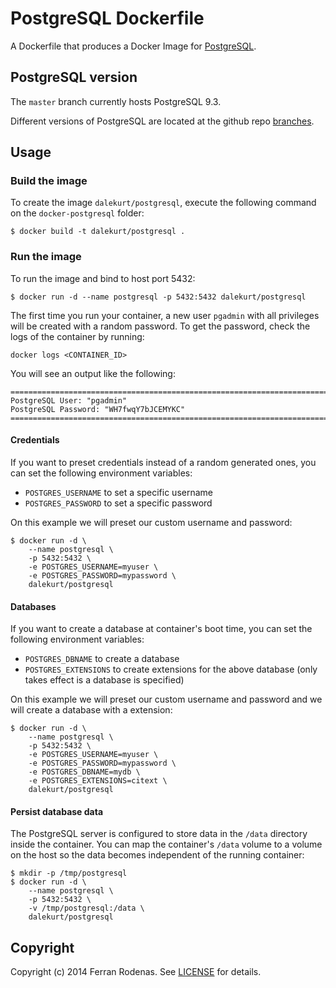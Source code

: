 # PostgreSQL Dockerfile

A Dockerfile that produces a Docker Image for [PostgreSQL](http://www.postgresql.org/).

## PostgreSQL version

The `master` branch currently hosts PostgreSQL 9.3.

Different versions of PostgreSQL are located at the github repo [branches](https://github.com/dalekurt/docker-postgresql/branches).

## Usage

### Build the image

To create the image `dalekurt/postgresql`, execute the following command on the `docker-postgresql` folder:

```
$ docker build -t dalekurt/postgresql .
```

### Run the image

To run the image and bind to host port 5432:

```
$ docker run -d --name postgresql -p 5432:5432 dalekurt/postgresql
```

The first time you run your container, a new user `pgadmin` with all privileges will be created with a random password.
To get the password, check the logs of the container by running:

```
docker logs <CONTAINER_ID>
```

You will see an output like the following:

```
========================================================================
PostgreSQL User: "pgadmin"
PostgreSQL Password: "WH7fwqY7bJCEMYKC"
========================================================================
```

#### Credentials

If you want to preset credentials instead of a random generated ones, you can set the following environment
variables:

* `POSTGRES_USERNAME` to set a specific username
* `POSTGRES_PASSWORD` to set a specific password

On this example we will preset our custom username and password:

```
$ docker run -d \
    --name postgresql \
    -p 5432:5432 \
    -e POSTGRES_USERNAME=myuser \
    -e POSTGRES_PASSWORD=mypassword \
    dalekurt/postgresql
```

#### Databases

If you want to create a database at container's boot time, you can set the following environment variables:

* `POSTGRES_DBNAME` to create a database
* `POSTGRES_EXTENSIONS` to create extensions for the above database (only takes effect is a database is specified)

On this example we will preset our custom username and password and we will create a database with a extension:

```
$ docker run -d \
    --name postgresql \
    -p 5432:5432 \
    -e POSTGRES_USERNAME=myuser \
    -e POSTGRES_PASSWORD=mypassword \
    -e POSTGRES_DBNAME=mydb \
    -e POSTGRES_EXTENSIONS=citext \
    dalekurt/postgresql
```

#### Persist database data

The PostgreSQL server is configured to store data in the `/data` directory inside the container. You can map the
container's `/data` volume to a volume on the host so the data becomes independent of the running container:

```
$ mkdir -p /tmp/postgresql
$ docker run -d \
    --name postgresql \
    -p 5432:5432 \
    -v /tmp/postgresql:/data \
    dalekurt/postgresql
```

## Copyright

Copyright (c) 2014 Ferran Rodenas. See [LICENSE](https://github.com/frodenas/docker-postgresql/blob/master/LICENSE) for details.
